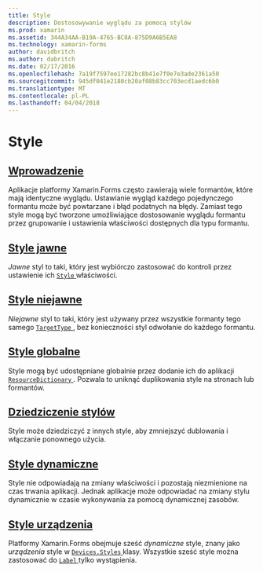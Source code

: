 ```yaml
---
title: Style
description: Dostosowywanie wyglądu za pomocą stylów
ms.prod: xamarin
ms.assetid: 344A34AA-B19A-4765-BC8A-875D9A6B5EA8
ms.technology: xamarin-forms
author: davidbritch
ms.author: dabritch
ms.date: 02/17/2016
ms.openlocfilehash: 7a19f7597ee17282bc8b41e7f0e7e3ade2361a50
ms.sourcegitcommit: 945df041e2180cb20af08b83cc703ecd1aedc6b0
ms.translationtype: MT
ms.contentlocale: pl-PL
ms.lasthandoff: 04/04/2018
---
```

# <a name="styles"></a>Style

## <a name="introductionintroductionmd"></a>[Wprowadzenie](introduction.md)

Aplikacje platformy Xamarin.Forms często zawierają wiele formantów, które mają identyczne wyglądu. Ustawianie wygląd każdego pojedynczego formantu może być powtarzane i błąd podatnych na błędy. Zamiast tego style mogą być tworzone umożliwiające dostosowanie wyglądu formantu przez grupowanie i ustawienia właściwości dostępnych dla typu formantu.

## <a name="explicit-stylesexplicitmd"></a>[Style jawne](explicit.md)

*Jawne* styl to taki, który jest wybiórczo zastosować do kontroli przez ustawienie ich [ `Style` ](https://developer.xamarin.com/api/property/Xamarin.Forms.VisualElement.Style/) właściwości.

## <a name="implicit-stylesimplicitmd"></a>[Style niejawne](implicit.md)

*Niejawne* styl to taki, który jest używany przez wszystkie formanty tego samego [ `TargetType` ](https://developer.xamarin.com/api/property/Xamarin.Forms.Style.TargetType/), bez konieczności styl odwołanie do każdego formantu.

## <a name="global-stylesapplicationmd"></a>[Style globalne](application.md)

Style mogą być udostępniane globalnie przez dodanie ich do aplikacji [ `ResourceDictionary` ](https://developer.xamarin.com/api/type/Xamarin.Forms.ResourceDictionary/). Pozwala to uniknąć duplikowania style na stronach lub formantów.

## <a name="style-inheritanceinheritancemd"></a>[Dziedziczenie stylów](inheritance.md)

Style może dziedziczyć z innych style, aby zmniejszyć dublowania i włączanie ponownego użycia.

## <a name="dynamic-stylesdynamicmd"></a>[Style dynamiczne](dynamic.md)

Style nie odpowiadają na zmiany właściwości i pozostają niezmienione na czas trwania aplikacji. Jednak aplikacje może odpowiadać na zmiany stylu dynamicznie w czasie wykonywania za pomocą dynamicznej zasobów.

## <a name="device-stylesdevicemd"></a>[Style urządzenia](device.md)

Platformy Xamarin.Forms obejmuje sześć *dynamiczne* style, znany jako *urządzenia* style w [ `Devices.Styles` ](https://developer.xamarin.com/api/type/Xamarin.Forms.Device+Styles/) klasy. Wszystkie sześć style można zastosować do [ `Label` ](https://developer.xamarin.com/api/type/Xamarin.Forms.Label/) tylko wystąpienia.
